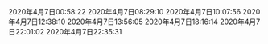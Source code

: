 2020年4月7日00:58:22
2020年4月7日08:29:10
2020年4月7日10:07:56
2020年4月7日12:38:10
2020年4月7日13:56:05
2020年4月7日18:16:14
2020年4月7日22:01:02
2020年4月7日22:35:31